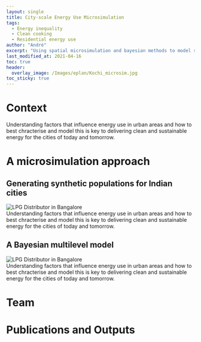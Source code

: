 ```yaml
---
layout: single
title: City-scale Energy Use Microsimulation
tags:
  - Energy inequality
  - Clean cooking
  - Residential energy use
author: "André"
excerpt: "Using spatial microsimulation and bayesian methods to model socio-cultural and spatial heterogeneity in residential clean energy transition in Indian cities"
last_modified_at: 2021-04-16
toc: true
header:
  overlay_image: /Images/eplan/Kochi_microsim.jpg
toc_sticky: true
---
```


# Context

Understanding factors that influence energy use in urban areas and how to best chracterise and model this is key to delivering clean and sustainable energy for the cities of today and tomorrow.

<div id="stickyarticle">
<h1 class="category">A microsimulation approach</h1>
<h2 class="title">Generating synthetic populations for Indian cities</h2>
<div id="wrapper">
  <div id="sticky">
    <img id="sticky"
         src="/home/Images/eplan/LPG_Distributor.jpg"
         alt="LPG Distributor in Bangalore"
         caption="Photo credit: A Neto-Bradley">
  </div>
  <div id="stickybody">Understanding factors that influence energy use in urban areas and how to best chracterise and model this is key to delivering clean and sustainable energy for the cities of today and tomorrow.</div>
</div>
  <h2 class="title">A Bayesian multilevel model</h2>
<div id="wrapper">
  <div id="sticky">
    <img id="sticky"
         src="/home/Images/eplan/LPG_Distributor.jpg"
         alt="LPG Distributor in Bangalore"
         caption="Photo credit: A Neto-Bradley">
  </div>
  <body>Understanding factors that influence energy use in urban areas and how to best chracterise and model this is key to delivering clean and sustainable energy for the cities of today and tomorrow.</body>
</div>
</div>

# Team


# Publications and Outputs
